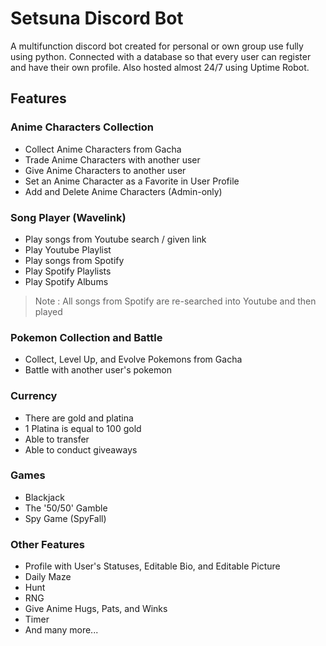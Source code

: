 # Setsuna Discord Bot

A multifunction discord bot created for personal or own group use fully using python.
Connected with a database so that every user can register and have
their own profile. Also hosted almost 24/7 using Uptime Robot.

## Features

### Anime Characters Collection
- Collect Anime Characters from Gacha
- Trade Anime Characters with another user
- Give Anime Characters to another user
- Set an Anime Character as a Favorite in User Profile
- Add and Delete Anime Characters (Admin-only)

### Song Player (Wavelink)
- Play songs from Youtube search / given link
- Play Youtube Playlist
- Play songs from Spotify
- Play Spotify Playlists
- Play Spotify Albums
> Note : All songs from Spotify are re-searched into Youtube and then played

### Pokemon Collection and Battle
- Collect, Level Up, and Evolve Pokemons from Gacha
- Battle with another user's pokemon

### Currency
- There are gold and platina
- 1 Platina is equal to 100 gold
- Able to transfer
- Able to conduct giveaways

### Games
- Blackjack
- The '50/50' Gamble
- Spy Game (SpyFall)

### Other Features
- Profile with User's Statuses, Editable Bio, and Editable Picture
- Daily Maze
- Hunt
- RNG
- Give Anime Hugs, Pats, and Winks
- Timer
- And many more...
